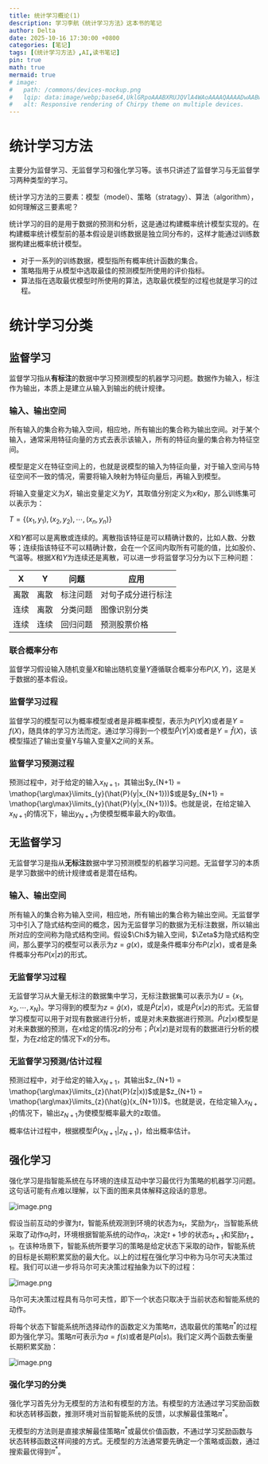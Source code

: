 ```yaml
---
title: 统计学习概论(1)
description: 学习李航《统计学习方法》这本书的笔记
author: Delta
date: 2025-10-16 17:30:00 +0800
categories: [笔记]
tags: [《统计学习方法》,AI,读书笔记]
pin: true
math: true
mermaid: true
# image:
#   path: /commons/devices-mockup.png
#   lqip: data:image/webp;base64,UklGRpoAAABXRUJQVlA4WAoAAAAQAAAADwAABwAAQUxQSDIAAAARL0AmbZurmr57yyIiqE8oiG0bejIYEQTgqiDA9vqnsUSI6H+oAERp2HZ65qP/VIAWAFZQOCBCAAAA8AEAnQEqEAAIAAVAfCWkAALp8sF8rgRgAP7o9FDvMCkMde9PK7euH5M1m6VWoDXf2FkP3BqV0ZYbO6NA/VFIAAAA
#   alt: Responsive rendering of Chirpy theme on multiple devices.
---
```


# 统计学习方法

主要分为监督学习、无监督学习和强化学习等。该书只讲述了监督学习与无监督学习两种类型的学习。

统计学习方法的三要素：模型（model）、策略（stratagy）、算法（algorithm），如何理解这三要素呢？

统计学习的目的是用于数据的预测和分析，这是通过构建概率统计模型实现的。在构建概率统计模型前的基本假设是训练数据是独立同分布的，这样才能通过训练数据构建出概率统计模型。

- 对于一系列的训练数据，模型指所有概率统计函数的集合。
- 策略指用于从模型中选取最佳的预测模型所使用的评价指标。
- 算法指在选取最优模型时所使用的算法，选取最优模型的过程也就是学习的过程。

# 统计学习分类

## 监督学习

监督学习指从**有标注**的数据中学习预测模型的机器学习问题。数据作为输入，标注作为输出，本质上是建立从输入到输出的统计规律。

### 输入、输出空间

所有输入的集合称为输入空间，相应地，所有输出的集合称为输出空间。对于某个输入，通常采用特征向量的方式去表示该输入，所有的特征向量的集合称为特征空间。

模型是定义在特征空间上的，也就是说模型的输入为特征向量，对于输入空间与特征空间不一致的情况，需要将输入映射为特征向量后，再输入到模型。

将输入变量定义为$X$，输出变量定义为$Y$，其取值分别定义为$x$和$y$，那么训练集可以表示为：

$T = \{(x_1,y_1),(x_2,y_2),\cdots,(x_n,y_n)\}$

$X$和$Y$都可以是离散或连续的。离散指该特征是可以精确计数的，比如人数、分数等；连续指该特征不可以精确计数，会在一个区间内取所有可能的值，比如股价、气温等。根据$X$和$Y$为连续还是离散，可以进一步将监督学习分为以下三种问题：

| X | Y | 问题 | 应用 |
| --- | --- | --- | --- |
| 离散 | 离散 | 标注问题 | 对句子成分进行标注 |
| 连续 | 离散 | 分类问题 | 图像识别分类 |
| 连续 | 连续 | 回归问题 | 预测股票价格 |

### 联合概率分布

监督学习假设输入随机变量$X$和输出随机变量$Y$遵循联合概率分布$P(X,Y)$，这是关于数据的基本假设。

### 监督学习过程

监督学习的模型可以为概率模型或者是非概率模型，表示为$P(Y|X)$或者是$Y = f(X)$，随具体的学习方法而定。通过学习得到一个模型$\hat{P}(Y|X)$或者是$Y = \hat{f}(X)$，该模型描述了输出变量Y与输入变量X之间的关系。

### 监督学习预测过程

预测过程中，对于给定的输入$x_{N+1}$，其输出$y_{N+1} = \mathop{\arg\max}\limits_{y}(\hat{P}(y|x_{N+1}))$或是$y_{N+1} = \mathop{\arg\max}\limits_{y}(\hat{P}(y|x_{N+1}))$。也就是说，在给定输入$x_{N+1}$的情况下，输出$y_{N+1}$为使模型概率最大的y取值。

## 无监督学习

无监督学习是指从**无标注**数据中学习预测模型的机器学习问题。无监督学习的本质是学习数据中的统计规律或者是潜在结构。

### 输入、输出空间

所有输入的集合称为输入空间，相应地，所有输出的集合称为输出空间。无监督学习中引入了隐式结构空间的概念，因为无监督学习的数据为无标注数据，所以输出所对应的空间称为隐式结构空间。假设$\Chi$为输入空间，$\Zeta$为隐式结构空间，那么要学习的模型可以表示为$z = g(x)$，或是条件概率分布$P(z|x)$，或者是条件概率分布$P(x|z)$的形式。

### 无监督学习过程

无监督学习从大量无标注的数据集中学习，无标注数据集可以表示为$U = \{x_1, x_2, \cdots, x_N\}$。学习得到的模型为$z = \hat{g}(x)$，或是$\hat{P}(z|x)$，或是$\hat{P}(x|z)$的形式。无监督学习模型可以用于对现有数据进行分析，或是对未来数据进行预测。$\hat{P}(z|x)$模型是对未来数据的预测，在$x$给定的情况$z$的分布；$\hat{P}(x|z)$是对现有的数据进行分析的模型，为在$z$给定的情况下$x$的分布。

### 无监督学习预测/估计过程

预测过程中，对于给定的输入$x_{N+1}$，其输出$z_{N+1} = \mathop{\arg\max}\limits_{z}(\hat{P}(z|x))$或是$z_{N+1} = \mathop{\arg\max}\limits_{z}(\hat{g}(x_{N+1}))$。也就是说，在给定输入$x_{N+1}$的情况下，输出$z_{N+1}$为使模型概率最大的z取值。

概率估计过程中，根据模型$\hat{P}(x_{N+1}|z_{N+1})$，给出概率估计。

## 强化学习

强化学习是指智能系统在与环境的连续互动中学习最优行为策略的机器学习问题。这句话可能有点难以理解，以下面的图来具体解释这段话的意思。

![image.png](../assets/posts/ai_study/2025-10-16_notes/image.png)

假设当前互动的步骤为$t$，智能系统观测到环境的状态为$s_t$，奖励为$r_t$，当智能系统采取了动作$a_t$时，环境根据智能系统的动作$a_t$，决定$t+1$步的状态$s_{t+1}$和奖励$r_{t+1}$。在该种场景下，智能系统所要学习的策略是给定状态下采取的动作，智能系统的目标是长期积累奖励的最大化。以上的过程在强化学习中称为马尔可夫决策过程。我们可以进一步将马尔可夫决策过程抽象为以下的过程：

![image.png](../assets/posts/ai_study/2025-10-16_notes/image%201.png)

马尔可夫决策过程具有马尔可夫性，即下一个状态只取决于当前状态和智能系统的动作。

将每个状态下智能系统所选择动作的函数定义为策略$\pi$，选取最优的策略$\pi^*$的过程即为强化学习。策略$\pi$可表示为$a = f(s)$或者是$P(a|s)$。我们定义两个函数去衡量长期积累奖励：

![image.png](../assets/posts/ai_study/2025-10-16_notes/image%202.png)

### 强化学习的分类

强化学习首先分为无模型的方法和有模型的方法。有模型的方法通过学习奖励函数和状态转移函数，推测环境对当前智能系统的反馈，以求解最佳策略$\pi^*$。

无模型的方法则是直接求解最佳策略$\pi^*$或最优价值函数，不通过学习奖励函数与状态转移函数这样间接的方式。无模型的方法通常要先确定一个策略或函数，通过搜索最优得到$\pi^*$。